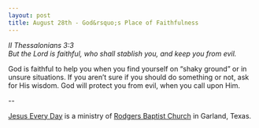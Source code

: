 ```yaml
---
layout: post
title: August 28th - God&rsquo;s Place of Faithfulness
---
```


_II Thessalonians 3:3  
But the Lord is faithful, who shall stablish you, and keep you from
evil._

God is faithful to help you when you find yourself on &ldquo;shaky
ground&rdquo; or in unsure situations. If you aren&rsquo;t sure if
you should do something or not, ask for His wisdom. God will protect
you from evil, when you call upon Him.

 --

<a href=http://jesuseveryday.net>Jesus Every Day</a> is a ministry of <a href=http://rodgersbaptist.net>Rodgers Baptist Church</a> in Garland, Texas.
